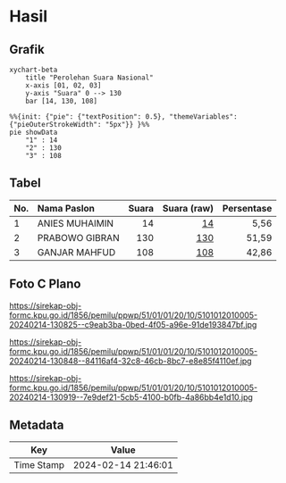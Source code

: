 # Hasil

## Grafik

```mermaid
xychart-beta
    title "Perolehan Suara Nasional"
    x-axis [01, 02, 03]
    y-axis "Suara" 0 --> 130
    bar [14, 130, 108]
```

```mermaid
%%{init: {"pie": {"textPosition": 0.5}, "themeVariables": {"pieOuterStrokeWidth": "5px"}} }%%
pie showData
    "1" : 14
    "2" : 130
    "3" : 108
```

## Tabel

| No. | Nama Paslon    | Suara | Suara (raw) | Persentase |
|:--- |:-------------- | -----:| -----------:| ----------:|
| 1   | ANIES MUHAIMIN | 14    | [14][p-1]   | 5,56       |
| 2   | PRABOWO GIBRAN | 130   | [130][p-2]  | 51,59      |
| 3   | GANJAR MAHFUD  | 108   | [108][p-3]  | 42,86      |


[p-1]: https://github.com/gigit-pemilu/pemilu-2024/blob/main/pilpres/hitung-suara/sub/51-bali/sub/01-jembrana/sub/01-negara/sub/2010-tegal-badeng-barat/sub/005-tps/sub/paslon-1.txt
[p-2]: https://github.com/gigit-pemilu/pemilu-2024/blob/main/pilpres/hitung-suara/sub/51-bali/sub/01-jembrana/sub/01-negara/sub/2010-tegal-badeng-barat/sub/005-tps/sub/paslon-2.txt
[p-3]: https://github.com/gigit-pemilu/pemilu-2024/blob/main/pilpres/hitung-suara/sub/51-bali/sub/01-jembrana/sub/01-negara/sub/2010-tegal-badeng-barat/sub/005-tps/sub/paslon-3.txt

## Foto C Plano

https://sirekap-obj-formc.kpu.go.id/1856/pemilu/ppwp/51/01/01/20/10/5101012010005-20240214-130825--c9eab3ba-0bed-4f05-a96e-91de193847bf.jpg

https://sirekap-obj-formc.kpu.go.id/1856/pemilu/ppwp/51/01/01/20/10/5101012010005-20240214-130848--84116af4-32c8-46cb-8bc7-e8e85f4110ef.jpg

https://sirekap-obj-formc.kpu.go.id/1856/pemilu/ppwp/51/01/01/20/10/5101012010005-20240214-130919--7e9def21-5cb5-4100-b0fb-4a86bb4e1d10.jpg


## Metadata

| Key        | Value               |
| ---------- | ------------------- |
| Time Stamp | 2024-02-14 21:46:01 |



